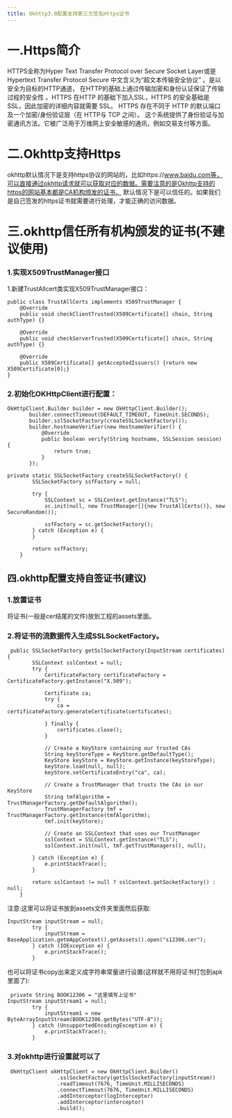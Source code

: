 ```yaml
---
title: Okhttp3.0配置支持第三方签名Https证书
---
```


# 一.Https简介
HTTPS全称为Hyper Text Transfer Protocol over Secure Socket Layer或是Hypertext Transfer Protocol Secure 中文含义为“超文本传输安全协议” 。是以安全为目标的HTTP通道，
在HTTP的基础上通过传输加密和身份认证保证了传输过程的安全性 。HTTPS 在HTTP 的基础下加入SSL，HTTPS 的安全基础是 SSL，因此加密的详细内容就需要 SSL。 HTTPS 存在不同于 HTTP 的默认端口及一个加密/身份验证层（在 HTTP与 TCP 之间）。
这个系统提供了身份验证与加密通讯方法。它被广泛用于万维网上安全敏感的通讯，例如交易支付等方面。

# 二.Okhttp支持Https
okhttp默认情况下是支持https协议的网站的，比如https://www.baidu.com等，可以直接通过okhttp请求就可以获取对应的数据。需要注意的是Okhttp支持的https的网站基本都是CA机构颁发的证书， 默认情况下是可以信任的。如果我们是自己签发的https证书就需要进行处理，才能正确的访问数据。

# 三.okhttp信任所有机构颁发的证书(不建议使用)
### 1.实现X509TrustManager接口
1.新建TrustAllcert类实现X509TrustManager接口：
```
public class TrustAllCerts implements X509TrustManager {  
    @Override    
    public void checkClientTrusted(X509Certificate[] chain, String authType) {}  
    
    @Override    
    public void checkServerTrusted(X509Certificate[] chain, String authType) {}  
    
    @Override    
    public X509Certificate[] getAcceptedIssuers() {return new X509Certificate[0];}    
}    
```
### 2.初始化OKHttpClient进行配置：
```
OkHttpClient.Builder builder = new OkHttpClient.Builder();  
       builder.connectTimeout(DEFAULT_TIMEOUT, TimeUnit.SECONDS);  
       builder.sslSocketFactory(createSSLSocketFactory());  
       builder.hostnameVerifier(new HostnameVerifier() {  
           @Override  
           public boolean verify(String hostname, SSLSession session) {  
               return true;  
           }  
       });  

private static SSLSocketFactory createSSLSocketFactory() {  
        SSLSocketFactory ssfFactory = null;  
  
        try {  
            SSLContext sc = SSLContext.getInstance("TLS");  
            sc.init(null, new TrustManager[]{new TrustAllCerts()}, new SecureRandom());  
  
            ssfFactory = sc.getSocketFactory();  
        } catch (Exception e) {  
        }  
  
        return ssfFactory;  
    }  

```

## 四.okhttp配置支持自签证书(建议)
### 1.放置证书
将证书(一般是cer结尾的文件)放到工程的assets里面。
### 2.将证书的流数据传入生成SSLSocketFactory。
```
 public SSLSocketFactory getSslSocketFactory(InputStream certificates) {
        SSLContext sslContext = null;
        try {
            CertificateFactory certificateFactory = CertificateFactory.getInstance("X.509");

            Certificate ca;
            try {
                ca = certificateFactory.generateCertificate(certificates);

            } finally {
                certificates.close();
            }

            // Create a KeyStore containing our trusted CAs
            String keyStoreType = KeyStore.getDefaultType();
            KeyStore keyStore = KeyStore.getInstance(keyStoreType);
            keyStore.load(null, null);
            keyStore.setCertificateEntry("ca", ca);

            // Create a TrustManager that trusts the CAs in our KeyStore
            String tmfAlgorithm = TrustManagerFactory.getDefaultAlgorithm();
            TrustManagerFactory tmf = TrustManagerFactory.getInstance(tmfAlgorithm);
            tmf.init(keyStore);

            // Create an SSLContext that uses our TrustManager
            sslContext = SSLContext.getInstance("TLS");
            sslContext.init(null, tmf.getTrustManagers(), null);

        } catch (Exception e) {
            e.printStackTrace();
        }

        return sslContext != null ? sslContext.getSocketFactory() : null;
    }
```   
注意:这里可以将证书放到assets文件夹里面然后获取:
```
InputStream inputStream = null;
        try {
            inputStream = BaseApplication.getmAppContext().getAssets().open("s12306.cer");
        } catch (IOException e) {
            e.printStackTrace();
        }
```
也可以将证书copy出来定义成字符串常量进行设置(这样就不用将证书打包到apk里面了):
```
 private String BOOK12306 = "这里填写上证书"
InputStream inputStream1 = null;
        try {
            inputStream1 = new ByteArrayInputStream(BOOK12306.getBytes("UTF-8"));
        } catch (UnsupportedEncodingException e) {
            e.printStackTrace();
        }
```
### 3.对okhttp进行设置就可以了
```
 OkHttpClient okHttpClient = new OkHttpClient.Builder()
                .sslSocketFactory(getSslSocketFactory(inputStream))
                .readTimeout(7676, TimeUnit.MILLISECONDS)
                .connectTimeout(7676, TimeUnit.MILLISECONDS)
                .addInterceptor(logInterceptor)
                .addInterceptor(interceptor)
                .build();
```